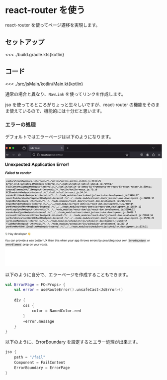 # react-router を使う

react-router を使ってページ遷移を実現します。

## セットアップ

<<< ./build.gradle.kts{kotlin}

## コード

<<< ./src/jsMain/kotlin/Main.kt{kotlin}

通常の場合と異なり、`NavLink` を使ってリンクを作成します。

jso を使ってるところがちょっと生々しいですが、react-router の機能をそのまま使えているので、機能的には十分だと思います。

### エラーの処理

デフォルトではエラーページは以下のようになります。

![img.png](img.png)

以下のように自分で、エラーページを作成することもできます。

```kotlin
val ErrorPage = FC<Props> {
    val error = useRouteError().unsafeCast<JsError>()

    div {
        css {
            color = NamedColor.red
        }
        +error.message
    }
}
```

以下のように、ErrorBoundary を設定するとエラー処理が出来ます。

```kotlin
jso {
    path = "/fail"
    Component = FailContent
    ErrorBoundary = ErrorPage
}
```

